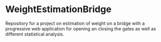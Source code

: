 # WeightEstimationBridge
Repository for a project on estimation of weight on a bridge with a progressive web application for opening an closing the gates as well as different statistical analysis.
